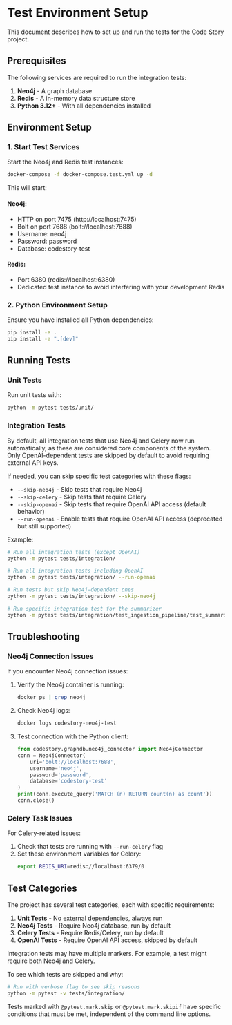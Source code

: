 # Test Environment Setup

This document describes how to set up and run the tests for the Code Story project.

## Prerequisites

The following services are required to run the integration tests:

1. **Neo4j** - A graph database
2. **Redis** - A in-memory data structure store
3. **Python 3.12+** - With all dependencies installed

## Environment Setup

### 1. Start Test Services

Start the Neo4j and Redis test instances:

```bash
docker-compose -f docker-compose.test.yml up -d
```

This will start:

#### Neo4j:
- HTTP on port 7475 (http://localhost:7475)
- Bolt on port 7688 (bolt://localhost:7688)
- Username: neo4j
- Password: password
- Database: codestory-test

#### Redis:
- Port 6380 (redis://localhost:6380)
- Dedicated test instance to avoid interfering with your development Redis

### 2. Python Environment Setup

Ensure you have installed all Python dependencies:

```bash
pip install -e .
pip install -e ".[dev]"
```

## Running Tests

### Unit Tests

Run unit tests with:

```bash
python -m pytest tests/unit/
```

### Integration Tests

By default, all integration tests that use Neo4j and Celery now run automatically, as these are considered core components of the system. Only OpenAI-dependent tests are skipped by default to avoid requiring external API keys.

If needed, you can skip specific test categories with these flags:

- `--skip-neo4j` - Skip tests that require Neo4j
- `--skip-celery` - Skip tests that require Celery
- `--skip-openai` - Skip tests that require OpenAI API access (default behavior)
- `--run-openai` - Enable tests that require OpenAI API access (deprecated but still supported)

Example:

```bash
# Run all integration tests (except OpenAI)
python -m pytest tests/integration/

# Run all integration tests including OpenAI
python -m pytest tests/integration/ --run-openai

# Run tests but skip Neo4j-dependent ones
python -m pytest tests/integration/ --skip-neo4j

# Run specific integration test for the summarizer
python -m pytest tests/integration/test_ingestion_pipeline/test_summarizer_integration.py
```

## Troubleshooting

### Neo4j Connection Issues

If you encounter Neo4j connection issues:

1. Verify the Neo4j container is running:
   ```bash
   docker ps | grep neo4j
   ```

2. Check Neo4j logs:
   ```bash
   docker logs codestory-neo4j-test
   ```

3. Test connection with the Python client:
   ```python
   from codestory.graphdb.neo4j_connector import Neo4jConnector
   conn = Neo4jConnector(
       uri='bolt://localhost:7688',
       username='neo4j',
       password='password',
       database='codestory-test'
   )
   print(conn.execute_query('MATCH (n) RETURN count(n) as count'))
   conn.close()
   ```

### Celery Task Issues

For Celery-related issues:

1. Check that tests are running with `--run-celery` flag
2. Set these environment variables for Celery:
   ```bash
   export REDIS_URI=redis://localhost:6379/0
   ```

## Test Categories

The project has several test categories, each with specific requirements:

1. **Unit Tests** - No external dependencies, always run
2. **Neo4j Tests** - Require Neo4j database, run by default
3. **Celery Tests** - Require Redis/Celery, run by default
4. **OpenAI Tests** - Require OpenAI API access, skipped by default

Integration tests may have multiple markers. For example, a test might require both Neo4j and Celery.

To see which tests are skipped and why:

```bash
# Run with verbose flag to see skip reasons
python -m pytest -v tests/integration/
```

Tests marked with `@pytest.mark.skip` or `@pytest.mark.skipif` have specific conditions that must be met, independent of the command line options.